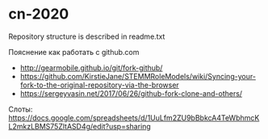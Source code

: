 # cn-2020

Repository structure is described in readme.txt

Пояснение как работать с github.com
- http://gearmobile.github.io/git/fork-github/
- https://github.com/KirstieJane/STEMMRoleModels/wiki/Syncing-your-fork-to-the-original-repository-via-the-browser
- https://sergeyvasin.net/2017/06/26/github-fork-clone-and-others/

Слоты:
  https://docs.google.com/spreadsheets/d/1UuLfm2ZU9bBbkcA4TeWbhmcKL2mkzLBMS75ZltASD4g/edit?usp=sharing
